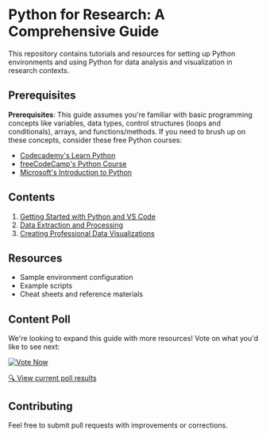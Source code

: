 # Python for Research: A Comprehensive Guide

This repository contains tutorials and resources for setting up Python environments and using Python for data analysis and visualization in research contexts.

## Prerequisites

**Prerequisites**: This guide assumes you're familiar with basic programming concepts like variables, data types, control structures (loops and conditionals), arrays, and functions/methods. If you need to brush up on these concepts, consider these free Python courses:
- [Codecademy's Learn Python](https://www.codecademy.com/learn/learn-python-3)
- [freeCodeCamp's Python Course](https://www.freecodecamp.org/learn/scientific-computing-with-python/)
- [Microsoft's Introduction to Python](https://docs.microsoft.com/en-us/learn/modules/intro-to-python/)

## Contents

1. [Getting Started with Python and VS Code](tutorials/part1-getting-started.md)
2. [Data Extraction and Processing](tutorials/part2-data-extraction.md)
3. [Creating Professional Data Visualizations](tutorials/part3-data-visualization.md)

## Resources

- Sample environment configuration
- Example scripts
- Cheat sheets and reference materials

## Content Poll

We're looking to expand this guide with more resources! Vote on what you'd like to see next:

<a href="https://github.com/RJLP-hw-uk/Complete-Guide-to-Python-Setup-and-Data-Visualization-for-Research/discussions/1">
  <img src="https://img.shields.io/badge/Vote%20Now-Interactive%20Poll-brightgreen?style=for-the-badge" alt="Vote Now" />
</a>

[🔍 View current poll results](https://github.com/RJLP-hw-uk/Complete-Guide-to-Python-Setup-and-Data-Visualization-for-Research/discussions/1)

## Contributing

Feel free to submit pull requests with improvements or corrections.
